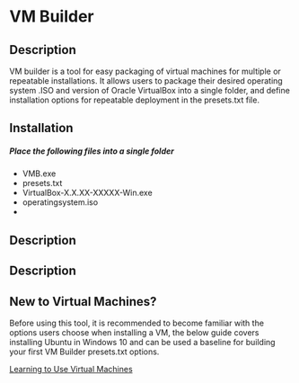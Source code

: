 # VM Builder

## Description

VM builder is a tool for easy packaging of virtual machines for multiple or repeatable installations.  It allows users to package their desired operating system .ISO and version of Oracle VirtualBox into a single folder, and define installation options for repeatable deployment in the presets.txt file.

## Installation

##### Place the following files into a single folder
- VMB.exe
- presets.txt
- VirtualBox-X.X.XX-XXXXX-Win.exe
- operatingsystem.iso
- 


## Description


## Description


## New to Virtual Machines?

Before using this tool, it is recommended to become familiar with the options users choose when installing a VM, the below guide covers installing Ubuntu in Windows 10 and can be used a baseline for building your first VM Builder presets.txt options.

[Learning to Use Virtual Machines](https://github.com/alxdnvn/CareerAssignment/blob/main/Learning%20to%20Use%20Virtual%20Machines.pdf)


